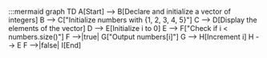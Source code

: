 :::mermaid
graph TD
    A[Start] --> B[Declare and initialize a vector of integers]
    B --> C["Initialize numbers with {1, 2, 3, 4, 5}"]
    C --> D[Display the elements of the vector]
    D --> E[Initialize i to 0]
    E --> F["Check if i < numbers.size()"]
    F -->|true| G["Output numbers[i]"]
    G --> H[Increment i]
    H --> E
    F -->|false| I[End]
